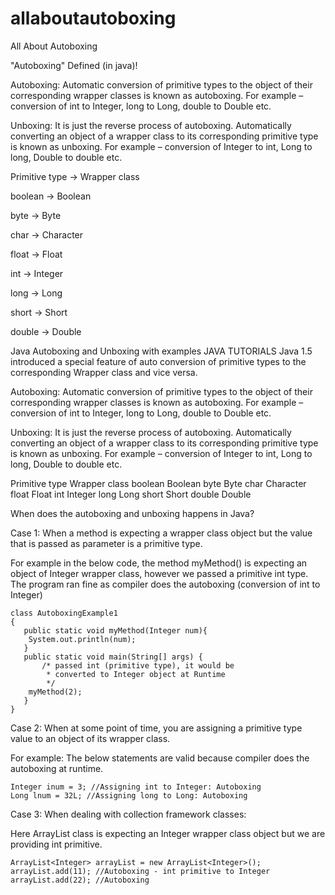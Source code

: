 # allaboutautoboxing
All About Autoboxing

"Autoboxing" Defined (in java)!

Autoboxing: Automatic conversion of primitive types to the object of their corresponding wrapper classes is known as autoboxing. For example – conversion of int to Integer, long to Long, double to Double etc.

Unboxing: It is just the reverse process of autoboxing. Automatically converting an object of a wrapper class to its corresponding primitive type is known as unboxing. For example – conversion of Integer to int, Long to long, Double to double etc.

Primitive type -> Wrapper class

boolean -> Boolean

byte -> Byte

char -> Character

float -> Float

int -> Integer

long -> Long

short -> Short

double -> Double

Java Autoboxing and Unboxing with examples
 JAVA TUTORIALS
Java 1.5 introduced a special feature of auto conversion of primitive types to the corresponding Wrapper class and vice versa.

Autoboxing: Automatic conversion of primitive types to the object of their corresponding wrapper classes is known as autoboxing. For example – conversion of int to Integer, long to Long, double to Double etc.

Unboxing: It is just the reverse process of autoboxing. Automatically converting an object of a wrapper class to its corresponding primitive type is known as unboxing. For example – conversion of Integer to int, Long to long, Double to double etc.

Primitive type	Wrapper class
boolean	        Boolean
byte	        Byte
char	        Character
float	        Float
int	        Integer
long	        Long
short	        Short
double	        Double

When does the autoboxing and unboxing happens in Java?

Case 1: When a method is expecting a wrapper class object but the value that is passed as parameter is a primitive type. 

For example in the below code, the method myMethod() is expecting an object of Integer wrapper class, however we passed a primitive int type. The program ran fine as compiler does the autoboxing (conversion of int to Integer)
```
class AutoboxingExample1
{
   public static void myMethod(Integer num){
	System.out.println(num);
   }
   public static void main(String[] args) {
       /* passed int (primitive type), it would be 
        * converted to Integer object at Runtime
        */
   	myMethod(2);
   }
}
```
Case 2: When at some point of time, you are assigning a primitive type value to an object of its wrapper class. 

For example: The below statements are valid because compiler does the autoboxing at runtime.

```
Integer inum = 3; //Assigning int to Integer: Autoboxing
Long lnum = 32L; //Assigning long to Long: Autoboxing
```

Case 3: When dealing with collection framework classes:

Here ArrayList class is expecting an Integer wrapper class object but we are providing int primitive.

```
ArrayList<Integer> arrayList = new ArrayList<Integer>();
arrayList.add(11); //Autoboxing - int primitive to Integer
arrayList.add(22); //Autoboxing
```

